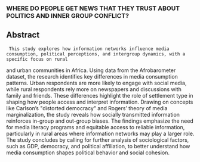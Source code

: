 ### WHERE DO PEOPLE GET NEWS THAT THEY TRUST ABOUT POLITICS AND INNER GROUP CONFLICT?



## Abstract

     This study explores how information networks influence media consumption, political perceptions, and intergroup dynamics, with a specific focus on rural 
  and urban communities in Africa. Using data from the Afrobarometer dataset, the research identifies key differences in media consumption patterns. Urban 
  respondents are more likely to engage with social media, while rural respondents rely more on newspapers and discussions with family and friends. These differences 
  highlight the role of settlement type in shaping how people access and interpret information. Drawing on concepts like Carlson’s "distorted democracy" and Rogers’ theory 
  of media marginalization, the study reveals how socially transmitted information reinforces in-group and out-group biases. The findings emphasize the need for media literacy 
  programs and equitable access to reliable information, particularly in rural areas where information networks may play a larger role. The study concludes by calling for further 
  analysis of sociological factors, such as GDP, democracy, and political affiliation, to better understand how media consumption shapes political behavior and social cohesion.

  

      
    
